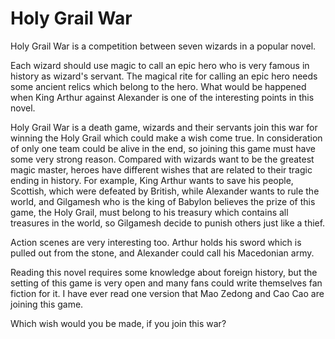 # Holy Grail War 

Holy Grail War is a competition between seven wizards in a popular novel. 

Each wizard should use magic to call an epic hero who is very famous in history as wizard's servant. The magical rite for calling an epic hero needs some ancient relics which belong to the hero. What would be happened when King Arthur against Alexander is one of the interesting points in this novel.  

Holy Grail War is a death game, wizards and their servants join this war for winning the Holy Grail which could make a wish come true. In consideration of only one team could be alive in the end, so joining this game must have some very strong reason. Compared with wizards want to be the greatest magic master, heroes have different wishes that are related to their tragic ending in history. For example, King Arthur wants to save his people, Scottish, which were defeated by British, while Alexander wants to rule the world, and Gilgamesh who is the king of Babylon believes the prize of this game, the Holy Grail, must belong to his treasury which contains all treasures in the world, so Gilgamesh decide to punish others just like a thief.

Action scenes are very interesting too. Arthur holds his sword which is pulled out from the stone, and Alexander could call his Macedonian army.

Reading this novel requires some knowledge about foreign history, but the setting of this game is very open and many fans could write themselves fan fiction for it. I have ever read one version that Mao Zedong and Cao Cao are joining this game.

Which wish would you be made, if you join this war?